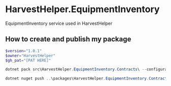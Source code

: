 # HarvestHelper.EquipmentInventory

EquipmentInventory service used in HarvestHelper

## How to create and publish my package
```powershell
$version="1.0.1"
$owner="HarvestHelper" 
$gh_pat="[PAT HERE]"

dotnet pack src\HarvestHelper.EquipmentInventory.Contracts\ --configuration Release -p:PackageVersion=$version -p:RepositoryUrl=https://github.com/$owner/HarvestHelper.EquipmentInventory -o ..\packages

dotnet nuget push ..\packages\HarvestHelper.EquipmentInventory.Contracts.$version.nupkg --api-key $gh_pat --source "github" 
```